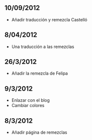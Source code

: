 
## 10/09/2012
- Añadir traducción y remezcla Castelló

## 8/04/2012
- Una traducción a las remezclas

## 26/3/2012
- Añadir la remezcla de Felipa

## 9/3/2012
- Enlazar con el blog
- Cambiar colores


## 8/3/2012
- Añadir página de remezclas
